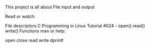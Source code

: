 This project is all about File input and output

Read or watch:

File descriptors
C Programming in Linux Tutorial #024 - open() read() write() Functions
man or help:

open
close
read
write
dprintf
